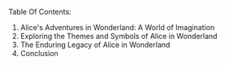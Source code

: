 Table Of Contents:

1. Alice's Adventures in Wonderland: A World of Imagination
2. Exploring the Themes and Symbols of Alice in Wonderland
3. The Enduring Legacy of Alice in Wonderland
4. Conclusion